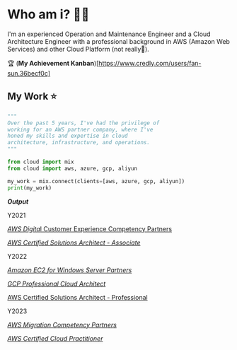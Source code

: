 # Who am i? 🧔🏻
I'm an experienced Operation and Maintenance Engineer and a Cloud Architecture Engineer with a professional background in AWS (Amazon Web Services) and other Cloud Platform (not really🤔).

🏆 (**My Achievement Kanban**)[https://www.credly.com/users/fan-sun.36becf0c]

## My Work ⭐
```python
"""
Over the past 5 years, I've had the privilege of
working for an AWS partner company, where I've
honed my skills and expertise in cloud
architecture, infrastructure, and operations.
"""

from cloud import mix
from cloud import aws, azure, gcp, aliyun

my_work = mix.connect(clients=[aws, azure, gcp, aliyun])
print(my_work)
```
***Output***

Y2021

[*AWS Digita*l Customer Experience Competency Partners](https://aws.amazon.com/advertising-marketing/partner-solutions/?blog-posts-cards.sort-by=item.additionalFields.createdDate&blog-posts-cards.sort-order=desc&partner-case-studies-cards.sort-by=item.additionalFields.sortDate&partner-case-studies-cards.sort-order=desc)

[*AWS Certified Solutions Architect - Associate*](https://aws.amazon.com/certification/certified-solutions-architect-associate/)

Y2022

[*Amazon EC2 for Windows Server Partners*](https://aws.amazon.com/windows/products/ec2/partners/)

[*GCP Professional Cloud Architect*](https://cloud.google.com/learn/certification/cloud-architect)

[AWS Certified Solutions Architect - Professional](https://aws.amazon.com/certification/certified-solutions-architect-professional/)

Y2023

[*AWS Migration Competency Partners*](https://aws.amazon.com/migration/partner-solutions/?blog-posts-cards.sort-by=item.additionalFields.createdDate&blog-posts-cards.sort-order=desc&partner-case-studies-cards.sort-by=item.additionalFields.sortDate&partner-case-studies-cards.sort-order=desc)

[*AWS Certified Cloud Practitioner*](https://aws.amazon.com/certification/certified-cloud-practitioner/)
<!--
**kakafred/kakafred** is a ✨ _special_ ✨ repository because its `README.md` (this file) appears on your GitHub profile.

Here are some ideas to get you started:

- 🔭 I’m currently working on ...
- 🌱 I’m currently learning ...
- 👯 I’m looking to collaborate on ...
-  I’m looking for help with ...
- 💬 Ask me about ...
- 📫 How to reach me: ...
- 😄 Pronouns: ...
- ⚡ Fun fact: ...
-->

